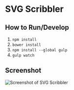 # SVG Scribbler

## How to Run/Develop

1. `npm install`
1. `bower install`
1. `npm install --global gulp`
1. `gulp watch`

## Screenshot

![Screenshot of SVG Scribbler](https://raw.githubusercontent.com/moneypenny/svg-scribbler/master/screenshot.png)
